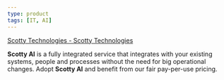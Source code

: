 ```yaml
---
type: product
tags: [IT, AI]
---
```

[Scotty Technologies - Scotty Technologies](https://scottytechnologies.com/)

**Scotty AI** is a fully integrated service that integrates with your existing systems, people and processes without the need for big operational changes. Adopt **Scotty AI** and benefit from our fair pay-per-use pricing.